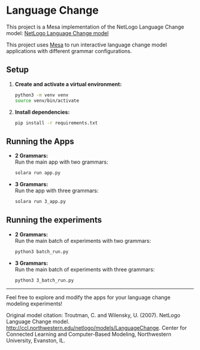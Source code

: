 # Language Change

This project is a Mesa implementation of the NetLogo Language Change model:
[NetLogo Language Change model](https://www.netlogoweb.org/launch#https://www.netlogoweb.org/assets/modelslib/Sample%20Models/Social%20Science/Language%20Change.nlogo)

This project uses [Mesa](https://mesa.readthedocs.io/) to run interactive language change model applications with different grammar configurations.

## Setup

1. **Create and activate a virtual environment:**
    ```bash
    python3 -m venv venv
    source venv/bin/activate
    ```

2. **Install dependencies:**
    ```bash
    pip install -r requirements.txt
    ```

## Running the Apps

- **2 Grammars:**  
  Run the main app with two grammars:
  ```bash
  solara run app.py
  ```

- **3 Grammars:**  
  Run the app with three grammars:
  ```bash
  solara run 3_app.py
  ```

## Running the experiments

- **2 Grammars:**  
  Run the main batch of experiments with two grammars:
  ```bash
  python3 batch_run.py
  ```

- **3 Grammars:**  
  Run the main batch of experiments with three grammars:
  ```bash
  python3 3_batch_run.py
  ```

---

Feel free to explore and modify the apps for your language change modeling experiments!

Original model citation:
Troutman, C. and Wilensky, U. (2007). NetLogo Language Change model. 
http://ccl.northwestern.edu/netlogo/models/LanguageChange. 
Center for Connected Learning and Computer-Based Modeling, Northwestern University, Evanston, IL.
